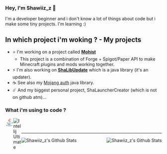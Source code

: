 ### Hey, I'm Shawiiz_z 👋

I'm a developer beginner and i don't know a lot of things about code but i make some tiny projects. I'm learning :)

## In which project i'm woking ? - My projects

- :star: I'm working on a project called [**Mohist**](https://github.com/Mohist-Community/Mohist) 
  - This project is a combination of Forge + Spigot/Paper API to make Minecraft plugins and mods working together.
- :zap: I'm also working on [**ShaLibUpdate**](ShaLibUpdate) which is a java library (it's an updater). 
- :coffee: See also my [Mojang auth](ShaLibAuth) java library.
- :comet: And my biggest personal project, ShaLauncherCreator (which is not on github atm)...

### What i'm using to code ?

<img align="left" alt="Java" width="26px" src="https://raw.githubusercontent.com/github/explore/80688e429a7d4ef2fca1e82350fe8e3517d3494d/topics/java/java.png" />
<img align="left" alt="Intellij Ultimate " width="26px" src="https://resources.jetbrains.com/storage/products/intellij-idea/img/meta/intellij-idea_logo_300x300.png" />
<br />
<br />

---

<img align="left" alt="Shawiiz_z's Github Stats" src="https://github-readme-stats.vercel.app/api/top-langs/?username=shawiizz&show_icons=true&hide_border=true&theme=radical" />
<img align="right" alt="Shawiiz_z's Github Stats" src="https://github-readme-stats.vercel.app/api?username=shawiizz&show_icons=true&hide_border=true&theme=radical" />
